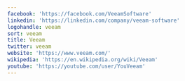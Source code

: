 ```yaml
---
facebook: 'https://facebook.com/VeeamSoftware'
linkedin: 'https://linkedin.com/company/veeam-software'
logohandle: veeam
sort: veeam
title: Veeam
twitter: veeam
website: 'https://www.veeam.com/'
wikipedia: 'https://en.wikipedia.org/wiki/Veeam'
youtube: 'https://youtube.com/user/YouVeeam'
---
```

